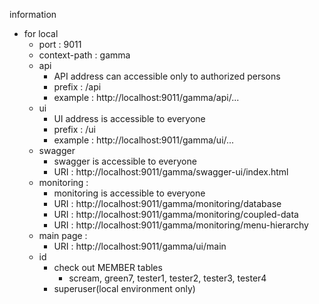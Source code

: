 information
* for local
  * port : 9011
  * context-path : gamma
  * api
    * API address can accessible only to authorized persons
    * prefix : /api
    * example : http://localhost:9011/gamma/api/...
  * ui
    * UI address is accessible to everyone
    * prefix : /ui
    * example : http://localhost:9011/gamma/ui/...
  * swagger
    * swagger is accessible to everyone
    * URI : http://localhost:9011/gamma/swagger-ui/index.html
  * monitoring : 
    * monitoring is accessible to everyone
    * URI : http://localhost:9011/gamma/monitoring/database
    * URI : http://localhost:9011/gamma/monitoring/coupled-data
    * URI : http://localhost:9011/gamma/monitoring/menu-hierarchy
  * main page : 
    * URI : http://localhost:9011/gamma/ui/main
  * id
    * check out MEMBER tables
      * scream, green7, tester1, tester2, tester3, tester4
    * superuser(local environment only)

